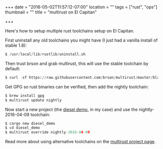 +++
date = "2016-05-02T11:57:12-07:00"
location = ""
tags = ["rust", "ops"]
thumbnail = ""
title = "multirust on El Capitan"

+++

Here's how to setup multiple rust toolchains setup on El Capitan.

<!--more-->

First uninstall any old toolchains you might have
(I just had a vanilla install of stable 1.8):

```python
$ /usr/local/lib/rustlib/uninstall.sh
```

Then trust brson and grab multirust,
this will use the stable toolchain by default:

```python
$ curl -sf https://raw.githubusercontent.com/brson/multirust/master/blastoff.sh | sh
```

Get GPG so rust binaries can be verified, then add the nightly toolchain:

```python
$ brew install gpg
$ multirust update nightly
```

Now start a new project (the [diesel demo](http://diesel.rs/guides/getting-started/), in my case)
and use the nightly-2016-04-09 toolchain:

```python
$ cargo new diesel_demo
$ cd diesel_demo
$ multirust override nightly-2016-04-09
```

Read more about using alternative toolchains
on the [multirust project page](https://github.com/brson/multirust).
